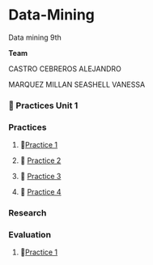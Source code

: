 
# Data-Mining
Data mining 9th

  **Team**

CASTRO CEBREROS ALEJANDRO

MARQUEZ MILLAN SEASHELL VANESSA

### :open_file_folder: Practices Unit 1

### Practices

1.  :page_facing_up:[Practice 1](Unit-1/Practices/PDF/../../PDF/Practice1.md)

2. :page_facing_up: [Practice 2](Unit-1/Practices/PDF/../../PDF/Practice%202.md)

3. :page_facing_up: [Practice 3](Unit-1/Practices/PDF/../../PDF/Practice3.md)
4.  :page_facing_up: [Practice 4](Unit-1/Practices/../PDF/Practice4.md)

### Research

### Evaluation

1.  :page_facing_up:[Practice 1](Unit-1/ExamUnit1.R)